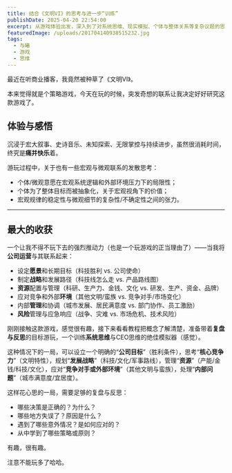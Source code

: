 ```yaml
---
title: 结合《文明VI》的思考与进一步“训练”
publishDate: 2025-04-20 22:54:00
excerpt: 从游戏体验出发，深入到了对系统思维、现实模拟、个体与整体关系等复杂议题的思考
featuredImage: /uploads/201704140938515232.jpg
tags:
  - 与曦
  - 游戏
  - 思维
---
```

最近在听商业播客，我竟然被种草了《文明VI》。

本来觉得就是个策略游戏，今天在玩的时候，突发奇想的联系让我决定好好研究这款游戏了。

## 体验与感悟

沉浸于宏大叙事、史诗音乐、未知探索、无限掌控与持续进步，虽然很消耗时间，终究是**痛并快乐**着。

游玩过程中，关于也有一些宏观与微观联系的发散思考：

* 个体/微观意愿在宏观系统逻辑和外部环境压力下的局限性；
* 个体为了整体目标而被抽象化，关于宏观视角下的价值；
* 宏观规律的稳定性与微观细节的复杂性/不确定性之间的张力。

- - -

## 最大的收获

一个让我不得不玩下去的强烈推动力（也是一个玩游戏的正当理由了）——当我将**公司运营**与其联系起来：

* 设定**愿景**和长期目标（科技胜利 vs. 公司使命）
* 制定**战略**和发展路径（科技线怎么走 vs. 产品路线图）
* **资源**配置与管理（科研、生产力、金钱、文化 vs. 研发、生产、资金、品牌）
* 应对竞争和外部**环境**（其他文明/蛮族 vs. 竞争对手/市场变化）
* 内部**管理**和协调（城市发展、居民满意度 vs. 部门协作、员工激励）
* **风险**管理与应急响应（战争、灾难 vs. 市场危机、技术风险）

刚刚接触这款游戏，感觉很有趣，接下来看看教程把概念了解清楚，准备带着**复盘与反思**的目标游玩，一个训练**系统思维**与CEO思维的绝佳模拟器（感觉）。

这种情况下的一局，可以设立一个明确的“**公司目标**”（胜利条件），思考“**核心竞争力**”（文明特性），规划“**发展战略**”（科技/文化/军事路线），管理“**资源**”（产能/金钱/科技/文化），应对“**竞争对手或外部环境**”（其他文明与蛮族），处理“**内部问题**”（城市满意度/宜居度）。

这样花心思的一局，需要足够的复盘与反思：

* 哪些决策是正确的？为什么？
* 哪些地方失误了？原因是什么？
* 遇到了哪些意外情况？是如何应对的？
* 从中学到了哪些策略或原则？

有趣，很有趣。

注意不能玩多了哈哈。
